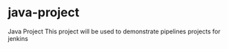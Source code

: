 # java-project
Java Project
This project will be used to demonstrate pipelines projects for jenkins
